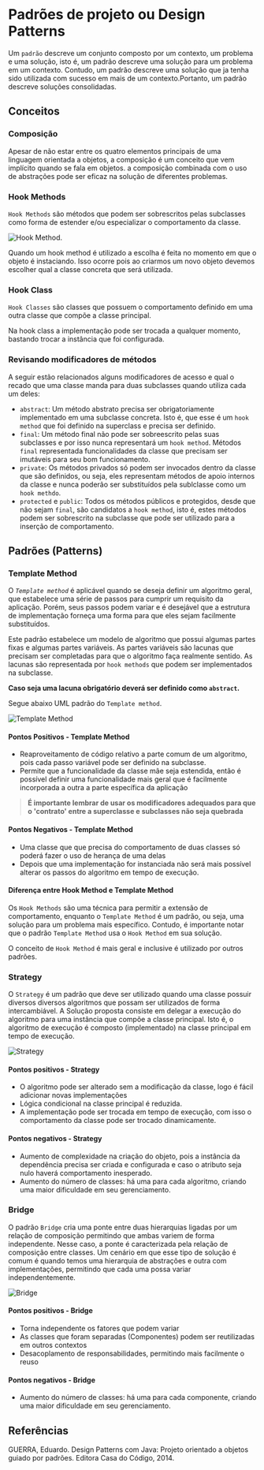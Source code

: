 # Padrões de projeto ou Design Patterns

Um `padrão` descreve um conjunto composto por um contexto, um problema e uma solução, isto é, um padrão descreve uma solução para um problema em um contexto. Contudo, um padrão descreve uma solução que ja tenha sido utilizada com sucesso em mais de um contexto.Portanto, um padrão descreve soluções consolidadas.

## Conceitos

### Composição

Apesar de não estar entre os quatro elementos principais de uma linguagem orientada a objetos, a composição é um conceito que vem implícito quando se fala em objetos. a composição combinada com o uso de abstrações pode ser eficaz na solução de diferentes
problemas.

### Hook Methods

`Hook Methods` são métodos que podem ser sobrescritos pelas subclasses como forma de estender e/ou especializar o comportamento da classe.

![Hook Method](/media/engenharia_software/hookMethod.png).

Quando um hook method é utilizado a escolha é feita no momento em que o objeto é instaciando. Isso ocorre pois ao criarmos um novo objeto devemos escolher qual a classe concreta que será utilizada.

### Hook Class

`Hook Classes` são classes que possuem o comportamento definido em uma outra classe que compõe a classe principal.

Na hook class a implementação pode ser trocada a qualquer momento, bastando trocar a instância que foi configurada.

### Revisando modificadores de métodos

A seguir estão relacionados alguns modificadores de acesso e qual o recado que uma classe manda para duas subclasses quando utiliza cada um deles:

* `abstract`: Um método abstrato precisa ser obrigatoriamente implementado em uma subclasse concreta. Isto é, que esse é um `hook method` que foi definido na superclass e precisa ser definido.
* `final`: Um método final não pode ser sobreescrito pelas suas subclasses e por isso nunca representará um `hook method`. Métodos `final` representada funcionalidades da classe que precisam ser imutáveis para seu bom funcionamento.
* `private`: Os métodos privados só podem ser invocados dentro da classe que são definidos, ou seja, eles representam métodos de apoio internos da classe e nunca poderão ser substituídos pela sublclasse como um `hook methdo`.
* `protected` e `public`: Todos os métodos públicos e protegidos, desde que não sejam `final`, são candidatos a `hook method`, isto é, estes métodos podem ser sobrescrito na subclasse que pode ser utilizado para a inserção de comportamento.

## Padrões (Patterns)

### Template Method

O *`Template method`* é aplicável quando se deseja definir um algoritmo geral, que estabelece uma série de passos para cumprir um requisito da aplicação. Porém, seus passos podem variar e é desejável que a estrutura de implementação forneça uma forma para que eles sejam facilmente substituídos.

Este padrão estabelece um modelo de algoritmo que possui algumas partes fixas e algumas partes variáveis. As partes variáveis são lacunas que precisam ser completadas para que o algoritmo faça realmente sentido. As lacunas são representada por `hook methods` que podem ser implementados na subclasse.

**Caso seja uma lacuna obrigatório deverá ser definido como `abstract`.**

Segue abaixo UML padrão do `Template method`.

![Template Method](/media/engenharia_software/templateMethod.png)

#### Pontos Positivos - Template Method

* Reaproveitamento de código relativo a parte comum de um algoritmo, pois cada passo variável pode ser definido na subclasse.
* Permite que a funcionalidade da classe mãe seja estendida, então é possível definir uma funcionalidade mais geral que é facilmente incorporada a outra a parte específica da aplicação

> **É importante lembrar de usar os modificadores adequados para que o 'contrato' entre a superclasse e subclasses não seja quebrada**

#### Pontos Negativos - Template Method

* Uma classe que que precisa do comportamento de duas classes só poderá fazer o uso de herança de uma delas
* Depois que uma implementação for instanciada não será mais possível alterar os passos do algoritmo em tempo de execução.

#### Diferença entre Hook Method e Template Method

Os `Hook Methods` são uma técnica para permitir a extensão de comportamento, enquanto o `Template Method` é um padrão, ou seja, uma solução para um problema mais específico. Contudo, é importante notar que o padrão `Template Method` usa o `Hook Method` em sua solução.

O conceito de `Hook Method` é mais geral e inclusive é utilizado por outros padrões.

### Strategy

O `Strategy` é um padrão que deve ser utilizado quando uma classe possuir diversos diversos algoritmos que possam ser utilizados de forma intercambiável. A Solução proposta consiste em delegar a execução do algoritmo para uma instância que compõe a classe principal. Isto é, o algoritmo de execução é composto (implementado) na classe principal em tempo de execução.

![Strategy](/media/engenharia_software/strategy.jpg)

#### Pontos positivos - Strategy

* O algoritmo pode ser alterado sem a modificação da classe, logo é fácil adicionar novas implementações
* Lógica condicional na classe principal é reduzida.
* A implementação pode ser trocada em tempo de execução, com isso o comportamento da classe pode ser trocado dinamicamente.

#### Pontos negativos - Strategy

* Aumento de complexidade na criação do objeto, pois a instância da dependência precisa ser criada e configurada e caso o atributo seja nulo haverá comportamento inesperado.
* Aumento do número de classes: há uma para cada algoritmo, criando uma maior dificuldade em seu gerenciamento.

### Bridge

O padrão `Bridge` cria uma ponte entre duas hierarquias ligadas por um relação de composição permitindo que ambas variem de forma independente. Nesse caso, a ponte é caracterizada pela relação de composição entre classes.
Um cenário em que esse tipo de solução é comum é quando temos uma hierarquia de abstrações e outra com implementações, permitindo que cada uma possa variar independentemente.

![Bridge](/media/engenharia_software/bridge.jpg)

#### Pontos positivos - Bridge

* Torna independente os fatores que podem variar
* As classes que foram separadas (Componentes) podem ser reutilizadas em outros contextos
* Desacoplamento de responsabilidades, permitindo mais facilmente o reuso

#### Pontos negativos - Bridge

* Aumento do número de classes: há uma para cada componente, criando uma maior dificuldade em seu gerenciamento.

## Referências

GUERRA, Eduardo. Design Patterns com Java: Projeto orientado a objetos guiado por padrões. Editora Casa do Código,
2014.
